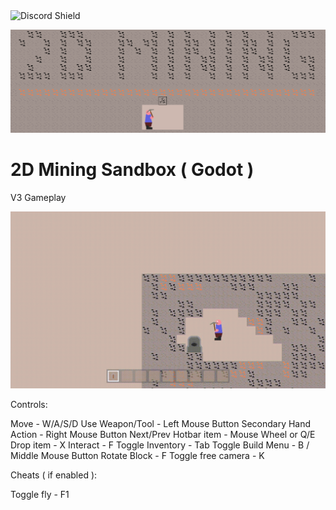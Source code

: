 <img src="https://discordapp.com/api/guilds/1241157847463493682/widget.png?style=shield" alt="Discord Shield"/>

![Logo](media/banner.png)

2D Mining Sandbox ( Godot )
=============


V3 Gameplay

![Gameplay](media/gameplay.gif)


Controls:
	
Move					- W/A/S/D
Use Weapon/Tool			- Left Mouse Button
Secondary Hand Action	- Right Mouse Button
Next/Prev Hotbar item	- Mouse Wheel or Q/E
Drop item				- X
Interact				- F
Toggle Inventory		- Tab
Toggle Build Menu		- B / Middle Mouse Button
Rotate Block			- F
Toggle free camera		- K

Cheats ( if enabled ):
	
Toggle fly				- F1
